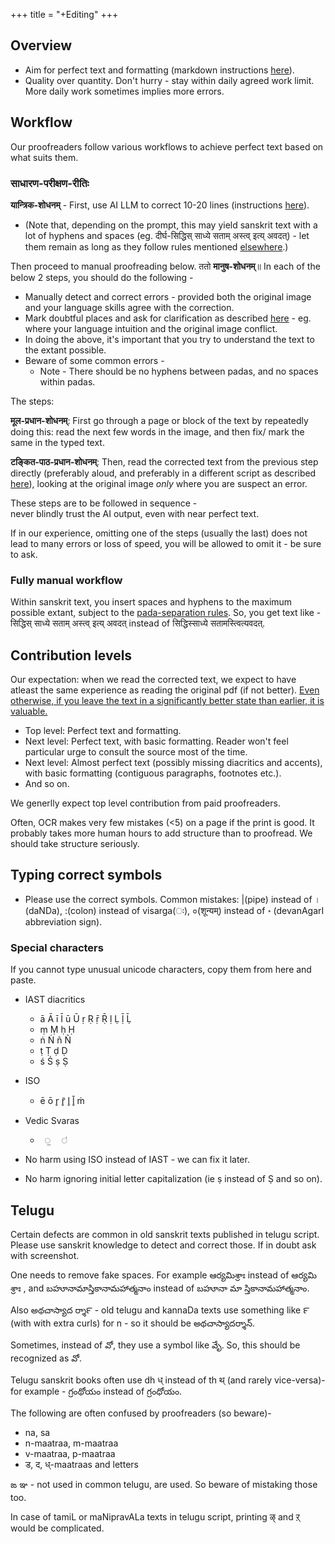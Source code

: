 +++
title = "+Editing"
+++

## Overview
- Aim for perfect text and formatting (markdown instructions [here](markdown)).
- Quality over quantity. Don't hurry - stay within daily agreed work limit. More daily work sometimes implies more errors.  

## Workflow
Our proofreaders follow various workflows to achieve perfect text based on what suits them. 

### साधारण-परीक्षण-रीतिः


**यान्त्रिक-शोधनम्** - First, use AI LLM to correct 10-20 lines (instructions [here](AI-prompt)). 

- (Note that, depending on the prompt, this may yield sanskrit text with a lot of hyphens and spaces (eg. दीर्घ-सिद्धिस् साध्ये सताम् अस्त्व् इत्य् अवदत्) - let them remain as long as they follow rules mentioned [elsewhere](/groups/dyuganga/projects/text/proofreading/editing/markdown/Spacing_paragraph-vivekaH).)

Then proceed to manual proofreading below. ततो **मानुष-शोधनम्**॥ In each of the below 2 steps, you should do the following -

- Manually detect and correct errors - provided both the original image and your language skills agree with the correction. 
- Mark doubtful places and ask for clarification as described [here](understand_ask) - eg. where your language intuition and the original image conflict.
- In doing the above, it's important that you try to understand the text to the extant possible.
- Beware of some common errors - 
  - Note - There should be no hyphens between padas, and no spaces within padas.

The steps:

**मूल-प्रधान-शोधनम्**: First go through a page or block of the text by repeatedly doing this: read the next few words in the image, and then fix/ mark the same in the typed text.

**टङ्कित-पाठ-प्रधान-शोधनम्**: Then, read the corrected text from the previous step directly (preferably aloud, and preferably in a different script as described [here](multi-script-proofreading)), looking at the original image _only_ where you are suspect an error.

These steps are to be followed in sequence -  
never blindly trust the AI output, even with near perfect text.

If in our experience, omitting one of the steps (usually the last) does not lead to many errors or loss of speed, you will be allowed to omit it - be sure to ask.

### Fully manual workflow
Within sanskrit text, you insert spaces and hyphens to the maximum possible extant, subject to the [pada-separation rules](pada-separation). So, you get text like - सिद्धिस् साध्ये सताम् अस्त्व् इत्य् अवदत् instead of सिद्धिस्साध्ये सतामस्त्वित्यवदत्.

## Contribution levels
Our expectation: when we read the corrected text, we expect to have atleast the same experience as reading the original pdf (if not better). <u>Even otherwise, if you leave the text in a significantly better state than earlier, it is valuable.</u>

- Top level: Perfect text and formatting.
- Next level: Perfect text, with basic formatting. Reader won't feel particular urge to consult the source most of the time.
- Next level: Almost perfect text (possibly missing diacritics and accents), with basic formatting (contiguous paragraphs, footnotes etc.).
- And so on.

We generlly expect top level contribution from paid proofreaders.

Often, OCR makes very few mistakes (<5) on a page if the print is good. It probably takes more human hours to add structure than to proofread. We should take structure seriously.

## Typing correct symbols
- Please use the correct symbols. Common mistakes: |(pipe) instead of ।(daNDa), :(colon) instead of visarga(ः), ०(शून्यम्) instead of ॰ (devanAgarI abbreviation sign).

### Special characters
If you cannot type unusual unicode characters, copy them from here and paste.

- IAST diacritics
  - ā Ā ī Ī ū Ū ṛ Ṛ ṝ Ṝ ḷ	Ḷ ḹ	Ḹ
  - ṃ Ṃ ḥ Ḥ
  - ṅ  Ṅ ñ Ñ
  - ṭ Ṭ ḍ Ḍ
  - ś Ś ṣ Ṣ
- ISO
  - ē ō r̥ r̥̄ l̥ l̥̄ ṁ
- Vedic Svaras
  - `  ॒   ॑ `

- No harm using ISO instead of IAST - we can fix it later.
- No harm ignoring initial letter capitalization (ie ṣ instead of Ṣ and so on).

## Telugu
Certain defects are common in old sanskrit texts published in telugu script. Please use sanskrit knowledge to detect and correct those. If in doubt ask with screenshot.

One needs to remove fake spaces.  For example ఆర్యమిశ్రాః instead of ఆర్యమి శ్రాః , and బహూనామాస్తికానామహాత్మనాం instead of బహూనా మా స్తికానామహాత్మనాం.

Also అథచాస్యాద ర్శా౯ - old telugu and kannaDa texts use something like ౯ (with with extra curls)  for n - so it should be అథచాస్యాదర్శాన్.

Sometimes, instead of వో, they use a symbol like వేృ. So, this should be recognized as వో.

Telugu sanskrit books often use dh ध् instead of th थ् (and rarely vice-versa)- for example - గ్రంథోయం instead of గ్రంధోయం.

The following are often confused by proofreaders (so beware)- 

- na, sa
- n-maatraa, m-maatraa 
- v-maatraa, p-maatraa
- ड, द, ध्-maatraas and letters 

ఙ ఞ - not used in common telugu, are used. So beware of mistaking those too.

In case of tamiL or maNipravALa texts in telugu script, printing ऴ् and ऱ् would be complicated.



